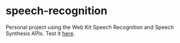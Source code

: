 # speech-recognition

Personal project using the Web Kit Speech Recognition and Speech Synthesis APIs. Test it [here](https://jpin730.github.io/projects/speech-recognition/).
